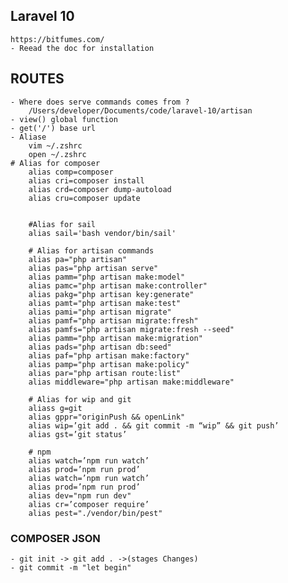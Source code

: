##  Laravel 10
    https://bitfumes.com/
    - Reead the doc for installation

## ROUTES
    - Where does serve commands comes from ?
        /Users/developer/Documents/code/laravel-10/artisan
    - view() global function
    - get('/') base url
    - Aliase
        vim ~/.zshrc
        open ~/.zshrc
    # Alias for composer
        alias comp=composer
        alias cri=composer install
        alias crd=composer dump-autoload
        alias cru=composer update
        
        
        #Alias for sail
        alias sail='bash vendor/bin/sail'
        
        # Alias for artisan commands
        alias pa="php artisan"
        alias pas="php artisan serve"
        alias pamm="php artisan make:model"
        alias pamc="php artisan make:controller"
        alias pakg="php artisan key:generate"
        alias pamt="php artisan make:test"
        alias pami="php artisan migrate"
        alias pamf="php artisan migrate:fresh"
        alias pamfs="php artisan migrate:fresh --seed"
        alias pamm="php artisan make:migration"
        alias pads="php artisan db:seed"
        alias paf="php artisan make:factory"
        alias pamp="php artisan make:policy"
        alias par="php artisan route:list"
        alias middleware="php artisan make:middleware"
        
        # Alias for wip and git
        aliass g=git
        alias gppr="originPush && openLink"
        alias wip=’git add . && git commit -m “wip” && git push’
        alias gst=’git status’
        
        # npm
        alias watch=’npm run watch’
        alias prod=’npm run prod’
        alias watch=’npm run watch’
        alias prod=’npm run prod’
        alias dev="npm run dev"
        alias cr=’composer require’
        alias pest="./vendor/bin/pest"

### COMPOSER JSON
    - git init -> git add . ->(stages Changes)
    - git commit -m "let begin"
